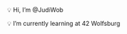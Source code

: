 


💡  Hi, I’m @JudiWob 

💡  I’m currently learning at 42 Wolfsburg



<!---
JudiWob/JudiWob is a ✨ special ✨ repository because its `README.md` (this file) appears on your GitHub profile.
You can click the Preview link to take a look at your changes.
--->
